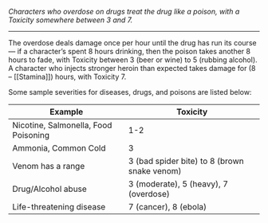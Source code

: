 _Characters who overdose on drugs treat the drug like a poison, with a Toxicity somewhere between 3 and 7._

---

The overdose deals damage once per hour until the drug has run its course — if a character’s spent 8 hours drinking, then the poison takes another 8 hours to fade, with Toxicity between 3 (beer or wine) to 5 (rubbing alcohol).\
A character who injects stronger heroin than expected takes damage for (8 – [[Stamina]]) hours, with Toxicity 7.

Some sample severities for diseases, drugs, and poisons are listed below:

| Example                              | Toxicity                                     |
| ------------------------------------ | -------------------------------------------- |
| Nicotine, Salmonella, Food Poisoning | 1-2                                          |
| Ammonia, Common Cold                 | 3                                            |
| Venom has a range                    | 3 (bad spider bite) to 8 (brown snake venom) |
| Drug/Alcohol abuse                   | 3 (moderate), 5 (heavy), 7 (overdose)        |
| Life-threatening disease             | 7 (cancer), 8 (ebola)                        |
